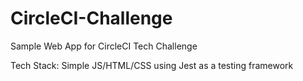 # CircleCI-Challenge
Sample Web App for CircleCI Tech Challenge

Tech Stack: Simple JS/HTML/CSS using Jest as a testing framework
